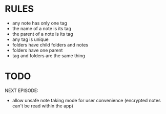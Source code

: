 # RULES
- any note has only one tag
- the name of a note is its tag
- the parent of a note is its tag
- any tag is unique 
- folders have child folders and notes
- folders have one parent
- tag and folders are the same thing

# TODO

NEXT EPISODE:
- allow unsafe note taking mode for user convenience (encrypted notes can't be read within the app)
